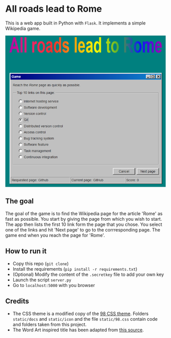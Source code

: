 # All roads lead to Rome
This is a web app built in Python with `Flask`. It implements a simple Wikipedia game.

![screenshot](screenshot/screenshot.png)

## The goal
The goal of the game is to find the Wikipedia page for the article 'Rome' as fast as possible. You start by giving the page from which you wish to start. The app then lists the first 10 link form the page that you chose. You select one of the links and hit 'Next page' to go to the corrresponding page. The game end when you reach the page for 'Rome'.

## How to run it
- Copy this repo (`git clone`)
- Install the requirements (`pip install -r requirements.txt`)
- (Optional) Modify the content of the `.secretkey` file to add your own key
- Launch the script `server.py`
- Go to `localhost:5000` with you browser

## Credits
- The CSS theme is a modified copy of the [98 CSS theme](https://github.com/jdan/98.css). Folders `static/docs` and `static/icon` and the file `static/98.css` contain code and folders taken from this project.
- The Word Art inspired title has been adapted from [this source](https://www.designpieces.com/2017/03/wordart-css3-text-effects/).